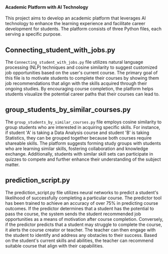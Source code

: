 #### Academic Platform with AI Technology

This project aims to develop an academic platform that leverages AI technology to enhance the learning experience and facilitate career development for students. The platform consists of three Python files, each serving a specific purpose.

## Connecting_student_with_jobs.py

The `Connecting_student_with_jobs.py` file utilizes natural language processing (NLP) techniques and cosine similarity to suggest customized job opportunities based on the user's current course. The primary goal of this file is to motivate students to complete their courses by showing them job recommendations that align with the skills acquired through their ongoing studies. By encouraging course completion, the platform helps students visualize the potential career paths that their courses can lead to.

## group_students_by_similar_courses.py

The `group_students_by_similar_courses.py` file employs cosine similarity to group students who are interested in acquiring specific skills. For instance, if student 'A' is taking a Data Analysis course and student 'B' is taking Statistics, they can be grouped together because both courses require shareable skills. The platform suggests forming study groups with students who are learning similar skills, fostering collaboration and knowledge exchange. Additionally, students with similar skill sets can participate in quizzes to compete and further enhance their understanding of the subject matter.

## prediction_script.py

The prediction_script.py file utilizes neural networks to predict a student's likelihood of successfully completing a particular course. The predictor tool has been trained to achieve an accuracy of over 75% in predicting course outcomes. If the predictor determines that a student has the potential to pass the course, the system sends the student recommended job opportunities as a means of motivation after course completion. Conversely, if the predictor predicts that a student may struggle to complete the course, it alerts the course creator or teacher. The teacher can then engage with the student to identify and address any obstacles to their success. Based on the student's current skills and abilities, the teacher can recommend suitable course that align with their capabilities.
